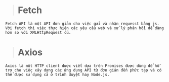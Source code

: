 > # Fetch

    Fetch API là một API đơn giản cho việc gửi và nhận requesst bằng js. Với fetch thì việc thực hiện các yêu cầu web và xử lý phản hồi dễ dàng hơn so với XMLHttpRequest cũ.

> # Axios

    Axios là một HTTP client được viết dựa trên Promises được dùng để hỗ trợ cho việc xây dựng các ứng dụng API từ đơn giản đến phức tạp và có thể được sử dụng cả ở trình duyệt hay Node.js.
